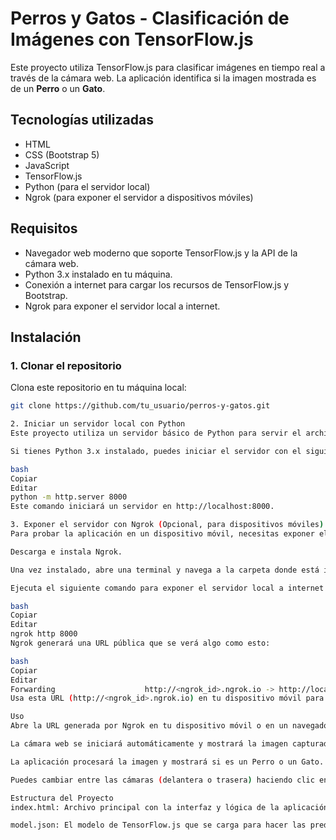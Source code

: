 # Perros y Gatos - Clasificación de Imágenes con TensorFlow.js

Este proyecto utiliza TensorFlow.js para clasificar imágenes en tiempo real a través de la cámara web. La aplicación identifica si la imagen mostrada es de un **Perro** o un **Gato**.

## Tecnologías utilizadas

- HTML
- CSS (Bootstrap 5)
- JavaScript
- TensorFlow.js
- Python (para el servidor local)
- Ngrok (para exponer el servidor a dispositivos móviles)

## Requisitos

- Navegador web moderno que soporte TensorFlow.js y la API de la cámara web.
- Python 3.x instalado en tu máquina.
- Conexión a internet para cargar los recursos de TensorFlow.js y Bootstrap.
- Ngrok para exponer el servidor local a internet.

## Instalación

### 1. Clonar el repositorio

Clona este repositorio en tu máquina local:

```bash
git clone https://github.com/tu_usuario/perros-y-gatos.git

2. Iniciar un servidor local con Python
Este proyecto utiliza un servidor básico de Python para servir el archivo index.html.

Si tienes Python 3.x instalado, puedes iniciar el servidor con el siguiente comando dentro de la carpeta del proyecto:

bash
Copiar
Editar
python -m http.server 8000
Este comando iniciará un servidor en http://localhost:8000.

3. Exponer el servidor con Ngrok (Opcional, para dispositivos móviles)
Para probar la aplicación en un dispositivo móvil, necesitas exponer el servidor local a través de Ngrok. Sigue estos pasos:

Descarga e instala Ngrok.

Una vez instalado, abre una terminal y navega a la carpeta donde está instalado Ngrok.

Ejecuta el siguiente comando para exponer el servidor local a internet:

bash
Copiar
Editar
ngrok http 8000
Ngrok generará una URL pública que se verá algo como esto:

bash
Copiar
Editar
Forwarding                    http://<ngrok_id>.ngrok.io -> http://localhost:8000
Usa esta URL (http://<ngrok_id>.ngrok.io) en tu dispositivo móvil para acceder a la aplicación.

Uso
Abre la URL generada por Ngrok en tu dispositivo móvil o en un navegador web.

La cámara web se iniciará automáticamente y mostrará la imagen capturada.

La aplicación procesará la imagen y mostrará si es un Perro o un Gato.

Puedes cambiar entre las cámaras (delantera o trasera) haciendo clic en el botón Cambiar cámara.

Estructura del Proyecto
index.html: Archivo principal con la interfaz y lógica de la aplicación.

model.json: El modelo de TensorFlow.js que se carga para hacer las predicciones (asegúrate de tener este archivo en la misma carpeta que index.html).
